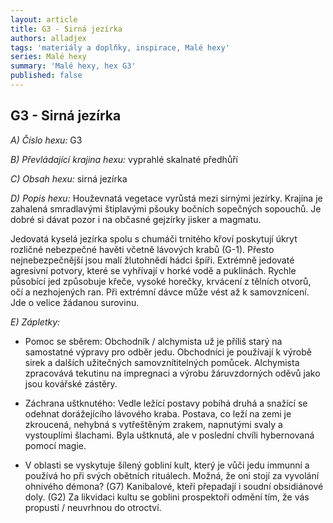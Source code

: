 ```yaml
---
layout: article
title: G3 - Sirná jezírka
authors: alladjex
tags: 'materiály a doplňky, inspirace, Malé hexy'
series: Malé hexy
summary: 'Malé hexy, hex G3'
published: false
---
```

## G3 - Sirná jezírka

_A) Číslo hexu:_
G3  
  
_B) Převládající krajina hexu:_
vyprahlé skalnaté předhůří  
  
_C) Obsah hexu:_
sirná jezírka  
  
_D) Popis hexu:_
Houževnatá vegetace vyrůstá mezi sirnými jezírky. Krajina je zahalená smradlavými štiplavými pšouky bočních sopečných sopouchů. Je dobré si dávat pozor i na občasné gejzírky jisker a magmatu.  
  
Jedovatá kyselá jezírka spolu s chumáči trnitého křoví poskytují úkryt rozličné nebezpečné havěti včetně lávových krabů (G-1). Přesto nejnebezpečnější jsou malí žlutohnědí hádci špíři. Extrémně jedovaté agresivní potvory, které se vyhřívají v horké vodě a puklinách. Rychle působící jed způsobuje křeče, vysoké horečky, krvácení z tělních otvorů, očí a nezhojených ran. Při extrémní dávce může vést až k samovznícení. Jde o velice žádanou surovinu.  
  
_E) Zápletky:_
- Pomoc se sběrem: Obchodník / alchymista už je příliš starý na samostatné výpravy pro odběr jedu. Obchodníci je používají k výrobě sirek a dalších užitečných samovznítitelných pomůcek. Alchymista zpracovává tekutinu na impregnaci a výrobu žáruvzdorných oděvů jako jsou kovářské zástěry.

- Záchrana uštknutého: Vedle ležící postavy pobíhá druhá a snažící se odehnat dorážejícího lávového kraba. Postava, co leží na zemi je zkroucená, nehybná s vytřeštěným zrakem, napnutými svaly a vystouplími šlachami. Byla uštknutá, ale v poslední chvíli hybernovaná pomocí magie.

- V oblasti se vyskytuje šílený gobliní kult, který je vůči jedu immunní a používá ho při svých obětních rituálech. Možná, že oni stojí za vyvolání ohnivého démona? (G7) Kanibalové, kteří přepadají i soudní obsidiánové doly. (G2) Za likvidaci kultu se goblini prospektoři odmění tím, že vás propustí / neuvrhnou do otroctví.
